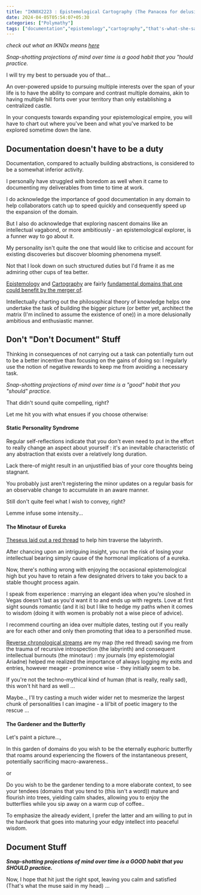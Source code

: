 ```yaml
---
title: "IKN0X2223 : Epistemological Cartography (The Panacea for delusional but aspiring rationals)"
date: 2024-04-05T05:54:07+05:30
categories: ["Polymathy"]
tags: ["documentation","epistemology","cartography","that's-what-she-said","muse","conquest","ambition","delusional","mythology","poetry","rhetoric"]
---
```


*check out what an IKN0x means [here](https://rajpatil.dev/post/ikn0x0/)*

*Snap-shotting projections of mind over time is a good habit
that you "hould practice.*  

I will try my best to persuade you of that...  

An over-powered upside to pursuing multiple interests
over the span of your life is to have the ability to compare and
contrast multiple domains, akin to having multiple hill forts over
your territory than only establishing a centralized castle.  

In your conquests towards expanding your epistemological empire, you will
have to chart out where you've been and what you've marked to be
explored sometime down the lane.  

## Documentation doesn't have to be a duty

Documentation, compared to actually building abstractions, is
considered to be a somewhat inferior activity.  

I personally have struggled with boredom as well when it came to documenting my
deliverables from time to time at work.  

I do acknowledge the importance of good documentation in any domain to
help collaborators catch up to speed quickly and consequently speed up
the expansion of the domain.  

But I also do acknowledge that exploring nascent domains like an
intellectual vagabond, or more ambitiously - an epistemological
explorer, is a funner way to go about it.  

My personality isn't quite the one that would like to criticise and
account for existing discoveries but discover blooming phenomena
myself.  

Not that I look down on such structured duties but I'd
frame it as me admiring other cups of tea better.  

[Epistemology](https://en.wikipedia.org/wiki/Epistemology) and
[Cartography](https://en.wikipedia.org/wiki/Cartography) are fairly
[fundamental domains that one could benefit by the merger of](https://buffer.rajpatil.dev/%2F20231003181631-epistemological_cartography.html).  

Intellectually charting out the philosophical theory of knowledge
helps one undertake the task of building the bigger picture (or
better yet, architect the matrix (I'm inclined to assume the
existence of one)) in a more
delusionally ambitious and enthusiastic manner.  

## Don't "Don't Document" Stuff

Thinking in consequences of not carrying out a task can potentially turn out to
be a better incentive than focusing on the gains of doing
so: I regularly use the notion of negative rewards to keep me from
avoiding a necessary task.  

*Snap-shotting projections of mind over time is a "good" habit
that you "should" practice.*  

That didn't sound quite compelling, right?  

Let me hit you with what ensues if you choose otherwise:

#### Static Personality Syndrome

Regular self-reflections indicate that you don't even need to put in
the effort to really change an aspect about yourself : it's an
inevitable characteristic of any abstraction that exists over a
relatively long duration.  

Lack there-of might result in an unjustified bias of your core
thoughts being stagnant.  

You probably just aren't registering the minor updates on a regular
basis for an observable change to accumulate in an aware manner.  

Still don't quite feel what I wish to convey, right?  

Lemme infuse some intensity...  

#### The Minotaur of Eureka

[Theseus laid out a red
thread](https://www.greekmyths-greekmythology.com/myth-of-theseus-and-minotaur/)
to help him traverse the labyrinth.  

After chancing upon an intriguing insight, you run the risk of losing
your intellectual bearing simply cause of the hormonal implications of
a eureka.  

Now, there's nothing wrong with enjoying the occasional
epistemological high but you have to retain a few designated drivers
to take you back to a stable thought process again.  

I speak from experience : marrying an elegant idea when you're sloshed 
in Vegas doesn't last as you'd want it to and ends up with
regrets. Love at first sight sounds romantic (and it is) but I like to
hedge my paths when it comes to wisdom (doing it with women is
probably not a wise piece of advice).  

I recommend courting an idea over multiple dates, testing out if you
really are for each other and only then promoting that idea to a
personified muse.  

[Reverse chronological
streams](https://buffer.rajpatil.dev/20230712132109-timestamps.html)
are my map (the red thread) saving me from the trauma of recursive introspection
(the labyrinth) and consequent intellectual burnouts (the minotaur) :
my journals (my epistemologial Ariadne) helped me realized the
importance of always logging my exits and entries, however meager -
prominence wise - they initially seem to be.  

If you're not the techno-mythical kind of human (that is really,
really sad), this won't hit hard as well ...  

Maybe.., I'll try casting a much wider wider net to mesmerize the largest
chunk of personalities I can imagine - a lil'bit of poetic imagery to
the rescue ...

#### The Gardener and the Butterfly

Let's paint a picture...,  

In this garden of domains do you wish to be the eternally euphoric
butterfly that roams around experiencing the flowers of the
instantaneous present, potentially sacrificing macro-awareness..  

or  

Do you wish to be the gardener tending to a more elaborate context, to
see your tendees (domains that you tend to (this isn't a word)) mature
and flourish into trees, yielding calm shades, allowing you to enjoy
the butterflies while you sip away on a warm cup of coffee..  

To emphasize the already evident, I prefer the latter and am willing to put in the hardwork that goes into maturing your edgy intellect into peaceful
wisdom.  

## Document Stuff

***Snap-shotting projections of mind over time is a GOOD habit that you SHOULD practice.***  

Now, I hope that hit just the right spot, leaving you calm and
satisfied (That's what the muse said in my head) ...  
